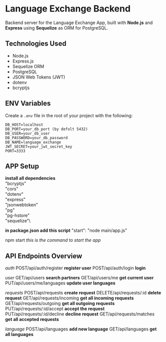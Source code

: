 # Language Exchange Backend

Backend server for the Language Exchange App, built with **Node.js** and **Express** using **Sequelize** as ORM for PostgreSQL.

## Technologies Used

-   Node.js
-   Express.js
-   Sequelize ORM
-   PostgreSQL
-   JSON Web Tokens (JWT)
-   dotenv
-   bcryptjs

## ENV Variables

Create a `.env` file in the root of your project with the following:

```env
DB_HOST=localhost
DB_PORT=your_db_port (by defolt 5432)
DB_USER=your_db_user
DB_PASSWORD=your_db_password
DB_NAME=language_exchange
JWT_SECRET=your_jwt_secret_key
PORT=3333
```

## APP Setup

**install all dependencies**\
"bcryptjs"\
"cors"\
"dotenv"\
"express"\
"jsonwebtoken"\
"pg"\
"pg-hstore"\
"sequelize"\

**in package.json add this script**
"start": "node main/app.js"

npm start _this is the command to start the app_

## API Endpoints Overview

_auth_
POST/api/auth/register **register user**
POST/api/auth/login **login**

_user_
GET/api/users **search partners**
GET/api/users/me **get current user**
PUT/api/users/me/languages **update user languages**

_requests_
POST/api/requests **create request**
DELETE/api/requests/:id **delete request**
GET/api/requests/incoming **get all incoming requests**
GET/api/requests/outgoing **get all outgoing requests**
PUT/api/requests/:id/accept **accept the request**
PUT/api/requests/:id/decline **decline request**
GET/api/requests/matches **get all accepted requests**

_language_
POST/api/languages **add new language**
GET/api/languages **get all languages**

